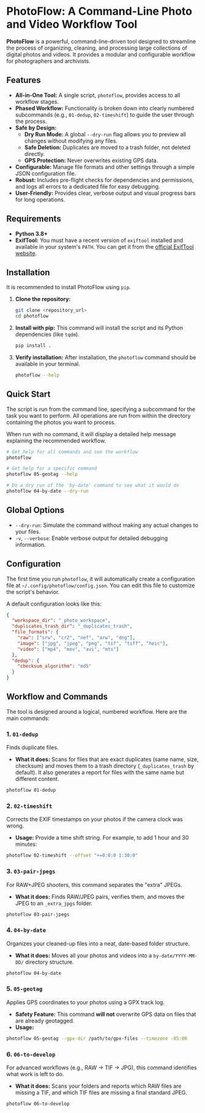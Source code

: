 # PhotoFlow: A Command-Line Photo and Video Workflow Tool

**PhotoFlow** is a powerful, command-line-driven tool designed to streamline the process of organizing, cleaning, and processing large collections of digital photos and videos. It provides a modular and configurable workflow for photographers and archivists.

## Features

- **All-in-One Tool:** A single script, `photoflow`, provides access to all workflow stages.
- **Phased Workflow:** Functionality is broken down into clearly numbered subcommands (e.g., `01-dedup`, `02-timeshift`) to guide the user through the process.
- **Safe by Design:**
    - **Dry Run Mode:** A global `--dry-run` flag allows you to preview all changes without modifying any files.
    - **Safe Deletion:** Duplicates are moved to a trash folder, not deleted directly.
    - **GPS Protection:** Never overwrites existing GPS data.
- **Configurable:** Manage file formats and other settings through a simple JSON configuration file.
- **Robust:** Includes pre-flight checks for dependencies and permissions, and logs all errors to a dedicated file for easy debugging.
- **User-Friendly:** Provides clear, verbose output and visual progress bars for long operations.

## Requirements

- **Python 3.8+**
- **ExifTool:** You must have a recent version of `exiftool` installed and available in your system's `PATH`. You can get it from the [official ExifTool website](https://exiftool.org/).

## Installation

It is recommended to install PhotoFlow using `pip`.

1.  **Clone the repository:**
    ```bash
    git clone <repository_url>
    cd photoflow
    ```
2.  **Install with pip:**
    This command will install the script and its Python dependencies (like `tqdm`).
    ```bash
    pip install .
    ```
3.  **Verify installation:**
    After installation, the `photoflow` command should be available in your terminal.
    ```bash
    photoflow --help
    ```

## Quick Start

The script is run from the command line, specifying a subcommand for the task you want to perform. All operations are run from within the directory containing the photos you want to process.

When run with no command, it will display a detailed help message explaining the recommended workflow.

```bash
# Get help for all commands and see the workflow
photoflow

# Get help for a specific command
photoflow 05-geotag --help

# Do a dry run of the 'by-date' command to see what it would do
photoflow 04-by-date --dry-run
```

## Global Options

- `--dry-run`: Simulate the command without making any actual changes to your files.
- `-v`, `--verbose`: Enable verbose output for detailed debugging information.

## Configuration

The first time you run `photoflow`, it will automatically create a configuration file at `~/.config/photoflow/config.json`. You can edit this file to customize the script's behavior.

A default configuration looks like this:
```json
{
  "workspace_dir": "_photo_workspace",
  "duplicates_trash_dir": "_duplicates_trash",
  "file_formats": {
    "raw": ["srw", "cr2", "nef", "arw", "dng"],
    "image": ["jpg", "jpeg", "png", "tif", "tiff", "heic"],
    "video": ["mp4", "mov", "avi", "mts"]
  },
  "dedup": {
    "checksum_algorithm": "md5"
  }
}
```

## Workflow and Commands

The tool is designed around a logical, numbered workflow. Here are the main commands:

### 1. `01-dedup`
Finds duplicate files.
- **What it does:** Scans for files that are exact duplicates (same name, size, checksum) and moves them to a trash directory (`_duplicates_trash` by default). It also generates a report for files with the same name but different content.

```bash
photoflow 01-dedup
```

### 2. `02-timeshift`
Corrects the EXIF timestamps on your photos if the camera clock was wrong.
- **Usage:** Provide a time shift string. For example, to add 1 hour and 30 minutes:

```bash
photoflow 02-timeshift --offset "+=0:0:0 1:30:0"
```

### 3. `03-pair-jpegs`
For RAW+JPEG shooters, this command separates the "extra" JPEGs.
- **What it does:** Finds RAW/JPEG pairs, verifies them, and moves the JPEG to an `_extra_jpgs` folder.

```bash
photoflow 03-pair-jpegs
```

### 4. `04-by-date`
Organizes your cleaned-up files into a neat, date-based folder structure.
- **What it does:** Moves all your photos and videos into a `by-date/YYYY-MM-DD/` directory structure.

```bash
photoflow 04-by-date
```

### 5. `05-geotag`
Applies GPS coordinates to your photos using a GPX track log.
- **Safety Feature:** This command **will not** overwrite GPS data on files that are already geotagged.
- **Usage:**

```bash
photoflow 05-geotag --gpx-dir /path/to/gpx-files --timezone -05:00
```

### 6. `06-to-develop`
For advanced workflows (e.g., RAW -> TIF -> JPG), this command identifies what work is left to do.
- **What it does:** Scans your folders and reports which RAW files are missing a TIF, and which TIF files are missing a final standard JPEG.

```bash
photoflow 06-to-develop
```
